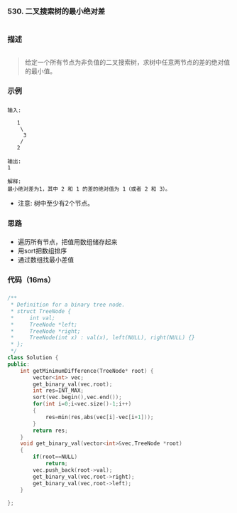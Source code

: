 ### 530. 二叉搜索树的最小绝对差<h1>
### 描述<h2>
> 给定一个所有节点为非负值的二叉搜索树，求树中任意两节点的差的绝对值的最小值。
### 示例<h3>
```
输入:

   1
    \
     3
    /
   2

输出:
1

解释:
最小绝对差为1，其中 2 和 1 的差的绝对值为 1（或者 2 和 3）。
```
- 注意: 树中至少有2个节点。
### 思路<h4> 
- 遍历所有节点，把值用数组储存起来
- 用sort把数组排序
- 通过数组找最小差值
### 代码（16ms）<h5>
```C++
/**
 * Definition for a binary tree node.
 * struct TreeNode {
 *     int val;
 *     TreeNode *left;
 *     TreeNode *right;
 *     TreeNode(int x) : val(x), left(NULL), right(NULL) {}
 * };
 */
class Solution {
public:
    int getMinimumDifference(TreeNode* root) {
        vector<int> vec;
        get_binary_val(vec,root);
        int res=INT_MAX;
        sort(vec.begin(),vec.end());
        for(int i=0;i<vec.size()-1;i++)
        {
            res=min(res,abs(vec[i]-vec[i+1]));
        }
        return res;
    }
    void get_binary_val(vector<int>&vec,TreeNode *root)
    {
        if(root==NULL)
            return;
        vec.push_back(root->val);
        get_binary_val(vec,root->right);
        get_binary_val(vec,root->left);
    }
    
};
```
### 
